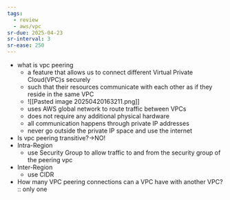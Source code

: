 ```yaml
---
tags:
  - review
  - aws/vpc
sr-due: 2025-04-23
sr-interval: 3
sr-ease: 250
---
```

- what is vpc peering 
    - a feature that allows us to connect different Virtual Private Cloud(VPC)s securely 
    - such that their resources communicate with each other as if they reside in the same VPC
    - ![[Pasted image 20250420163211.png]]
    - uses AWS global network to route traffic between VPCs
    - does not require any additional physical hardware 
    - all communication happens through private IP addresses  
    - never go outside the private IP space and use the internet  
- Is vpc peering transitive?→NO!
- Intra-Region
    - use Security Group to allow traffic to and from the security group of the peering vpc
- Inter-Region
    - use CIDR
- How many VPC peering connections can a VPC have with another VPC? :: only one
<!--SR:!2025-04-23,3,250-->